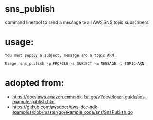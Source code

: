 # sns_publish
command line tool to send a message to all AWS SNS topic subscribers

# usage:
```
You must supply a subject, message and a topic ARN.

Usage: sns_publish -p PROFILE -s SUBJECT -m MESSAGE -t TOPIC-ARN
```

# adopted from:
* https://docs.aws.amazon.com/sdk-for-go/v1/developer-guide/sns-example-publish.html
* https://github.com/awsdocs/aws-doc-sdk-examples/blob/master/go/example_code/sns/SnsPublish.go

